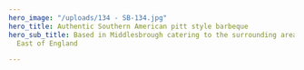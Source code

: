 ```yaml
---
hero_image: "/uploads/134 - SB-134.jpg"
hero_title: Authentic Southern American pitt style barbeque
hero_sub_title: Based in Middlesbrough catering to the surrounding areas and the North
  East of England

---
```

